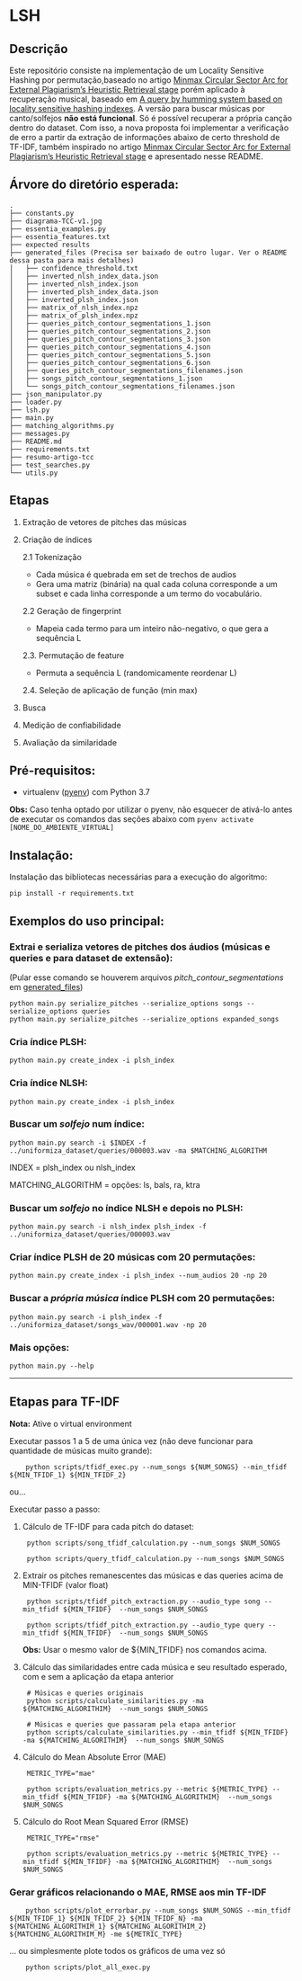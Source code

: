 # LSH

## Descrição

Este repositório consiste na implementação de um Locality Sensitive Hashing por permutação,baseado no artigo [Minmax Circular Sector Arc for External Plagiarism’s Heuristic Retrieval stage](https://www.sciencedirect.com/science/article/abs/pii/S0950705117303696) porém aplicado à recuperação musical, baseado em [A query by humming system based on locality sensitive hashing indexes](https://www.researchgate.net/publication/256994076_A_query_by_humming_system_based_on_locality_sensitive_hashing_indexes). A versão para buscar músicas por canto/solfejos **não está funcional**. Só é possível recuperar a própria canção dentro do dataset. Com isso, a nova proposta foi implementar a verificação de erro a partir da extração de informações abaixo de certo threshold de TF-IDF, também inspirado no artigo [Minmax Circular Sector Arc for External Plagiarism’s Heuristic Retrieval stage](https://www.sciencedirect.com/science/article/abs/pii/S0950705117303696) e apresentado nesse README.


## Árvore do diretório esperada:
```
.
├── constants.py
├── diagrama-TCC-v1.jpg
├── essentia_examples.py
├── essentia_features.txt
├── expected results
├── generated_files (Precisa ser baixado de outro lugar. Ver o README dessa pasta para mais detalhes)
│   ├── confidence_threshold.txt
│   ├── inverted_nlsh_index_data.json
│   ├── inverted_nlsh_index.json
│   ├── inverted_plsh_index_data.json
│   ├── inverted_plsh_index.json
│   ├── matrix_of_nlsh_index.npz
│   ├── matrix_of_plsh_index.npz
│   ├── queries_pitch_contour_segmentations_1.json
│   ├── queries_pitch_contour_segmentations_2.json
│   ├── queries_pitch_contour_segmentations_3.json
│   ├── queries_pitch_contour_segmentations_4.json
│   ├── queries_pitch_contour_segmentations_5.json
│   ├── queries_pitch_contour_segmentations_6.json
│   ├── queries_pitch_contour_segmentations_filenames.json
│   ├── songs_pitch_contour_segmentations_1.json
│   └── songs_pitch_contour_segmentations_filenames.json
├── json_manipulator.py
├── loader.py
├── lsh.py
├── main.py
├── matching_algorithms.py
├── messages.py
├── README.md
├── requirements.txt
├── resumo-artigo-tcc
├── test_searches.py
└── utils.py

```

## Etapas
1. Extração de vetores de pitches das músicas
2. Criação de índices
    
    2.1 Tokenização
      - Cada música é quebrada em set de trechos de audios
      - Gera uma matriz (binária) na qual cada coluna corresponde a um subset e cada linha corresponde a um termo do vocabulário.
      
    2.2 Geração de fingerprint
      - Mapeia cada termo para um inteiro não-negativo, o que gera a sequência L
      
    2.3. Permutação de feature
      - Permuta a sequência L (randomicamente reordenar L)
      
    2.4. Seleção de aplicação de função (min max)
3. Busca
4. Medição de confiabilidade
5. Avaliação da similaridade


## Pré-requisitos:
   - virtualenv ([pyenv](https://github.com/pyenv/pyenv)) com Python 3.7


**Obs:** Caso tenha optado por utilizar o pyenv, não esquecer de ativá-lo antes
de executar os comandos das seções abaixo com `pyenv activate [NOME_DO_AMBIENTE_VIRTUAL]`

## Instalação:

Instalação das bibliotecas necessárias para a execução do algoritmo:

    pip install -r requirements.txt

## Exemplos do uso principal:

### Extrai e serializa vetores de pitches dos áudios (músicas e queries e para dataset de extensão):
(Pular esse comando se houverem arquivos *pitch_contour_segmentations* em [generated_files](./generated_files))

    python main.py serialize_pitches --serialize_options songs --serialize_options queries
    python main.py serialize_pitches --serialize_options expanded_songs


### Cria índice PLSH:
    python main.py create_index -i plsh_index

### Cria índice NLSH:
    python main.py create_index -i plsh_index

### Buscar um ***solfejo*** num índice:
    python main.py search -i $INDEX -f ../uniformiza_dataset/queries/000003.wav -ma $MATCHING_ALGORITHM

   INDEX = plsh_index ou nlsh_index
   
   MATCHING_ALGORITHM = opções: ls, bals, ra, ktra

### Buscar um ***solfejo*** no índice NLSH e depois no PLSH:
    python main.py search -i nlsh_index plsh_index -f ../uniformiza_dataset/queries/000003.wav

### Criar índice PLSH de 20 músicas com 20 permutações:
    python main.py create_index -i plsh_index --num_audios 20 -np 20

### Buscar a ***própria música*** índice PLSH com 20 permutações:
    python main.py search -i plsh_index -f ../uniformiza_dataset/songs_wav/000001.wav -np 20

### Mais opções:
    python main.py --help


--------------------------

## Etapas para TF-IDF

**Nota:** Ative o virtual environment

Executar passos 1 a 5 de uma única vez (não deve funcionar para quantidade de músicas muito grande):

        python scripts/tfidf_exec.py --num_songs ${NUM_SONGS} --min_tfidf ${MIN_TFIDF_1} ${MIN_TFIDF_2}

ou...

Executar passo a passo:

1. Cálculo de TF-IDF para cada pitch do dataset:

        python scripts/song_tfidf_calculation.py --num_songs $NUM_SONGS

        python scripts/query_tfidf_calculation.py --num_songs $NUM_SONGS

2. Extrair os pitches remanescentes das músicas e das queries acima de MIN-TFIDF (valor float)

        python scripts/tfidf_pitch_extraction.py --audio_type song --min_tfidf ${MIN_TFIDF}  --num_songs $NUM_SONGS

        python scripts/tfidf_pitch_extraction.py --audio_type query --min_tfidf ${MIN_TFIDF}  --num_songs $NUM_SONGS

    **Obs:** Usar o mesmo valor de ${MIN_TFIDF} nos comandos acima.

3. Cálculo das similaridades entre cada música e seu resultado esperado, com e sem a aplicação da etapa anterior

        # Músicas e queries originais
        python scripts/calculate_similarities.py -ma ${MATCHING_ALGORITHIM}  --num_songs $NUM_SONGS

        # Músicas e queries que passaram pela etapa anterior
        python scripts/calculate_similarities.py --min_tfidf ${MIN_TFIDF} -ma ${MATCHING_ALGORITHIM}  --num_songs $NUM_SONGS

4. Cálculo do Mean Absolute Error (MAE)

        METRIC_TYPE="mae"

        python scripts/evaluation_metrics.py --metric ${METRIC_TYPE} --min_tfidf ${MIN_TFIDF} -ma ${MATCHING_ALGORITHIM}  --num_songs $NUM_SONGS

5. Cálculo do Root Mean Squared Error (RMSE)

        METRIC_TYPE="rmse"

        python scripts/evaluation_metrics.py --metric ${METRIC_TYPE} --min_tfidf ${MIN_TFIDF} -ma ${MATCHING_ALGORITHIM}  --num_songs $NUM_SONGS

    

### Gerar gráficos relacionando o MAE, RMSE aos min TF-IDF
        python scripts/plot_errorbar.py --num_songs $NUM_SONGS --min_tfidf ${MIN_TFIDF_1} ${MIN_TFIDF_2} ${MIN_TFIDF_N} -ma ${MATCHING_ALGORITHIM_1} ${MATCHING_ALGORITHIM_2} ${MATCHING_ALGORITHIM_M} -me ${METRIC_TYPE}


... ou simplesmente plote todos os gráficos de uma vez só
        
        python scripts/plot_all_exec.py
